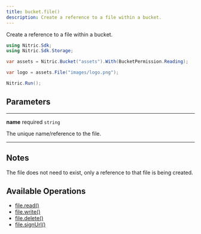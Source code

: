 ```yaml
---
title: bucket.file()
description: Create a reference to a file within a bucket.
---
```


Create a reference to a file within a bucket.

```csharp
using Nitric.Sdk;
using Nitric.Sdk.Storage;

var assets = Nitric.Bucket("assets").With(BucketPermission.Reading);

var logo = assets.File("images/logo.png");

Nitric.Run();
```

## Parameters

---

**name** required `string`

The unique name/reference to the file.

---

## Notes

The file does not need to exist, only a reference to that file is being created.

## Available Operations

- [file.read()](./bucket-file-read)
- [file.write()](./bucket-file-write)
- [file.delete()](./bucket-file-delete)
- [file.signUrl()](./bucket-file-signurl)

